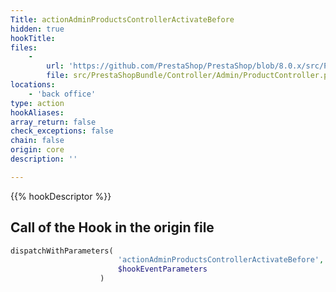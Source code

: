 ```yaml
---
Title: actionAdminProductsControllerActivateBefore
hidden: true
hookTitle: 
files:
    -
        url: 'https://github.com/PrestaShop/PrestaShop/blob/8.0.x/src/PrestaShopBundle/Controller/Admin/ProductController.php'
        file: src/PrestaShopBundle/Controller/Admin/ProductController.php
locations:
    - 'back office'
type: action
hookAliases: 
array_return: false
check_exceptions: false
chain: false
origin: core
description: ''

---
```


{{% hookDescriptor %}}

## Call of the Hook in the origin file

```php
dispatchWithParameters(
                        'actionAdminProductsControllerActivateBefore',
                        $hookEventParameters
                    )
```
